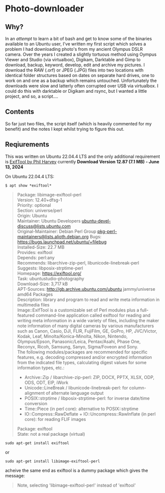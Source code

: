 # Photo-downloader
## Why?
In an _attempt_ to learn a bit of bash and get to know some of the binaries available to an Ubuntu user, I've written my first script which solves a problem I had downloading photo's from my ancient Olympus DSLR camera. Over the years I created a slightly tortuous method using Oympus Viewer and Studio (via virtualbox), Digikam, Darktable and Gimp to download, backup, keyword, develop, edit and archive my pictures. I download the RAW (.orf) or JPEG (.JPG) files into two locations with identical folder structures based on dates on separate hard drives, one to work on and one as a backup which remains untouched. Unfortunately the downloads were slow and latterly often corrupted over USB via virtualbox. I could do this with darktable or Digikam and rsync, but I wanted a little project, and so, a script....
## Contents
So far just two files, the script itself (which is heavily commented for my benefit) and the notes I kept whilst trying to figure this out.
## Reqiurements
This was written on Ubuntu 22.04.4 LTS and the only additional requirement is [ExifTool by Phil Harvey](https://exiftool.org/) currently __Download Version 12.87 (7.1 MB) - June 13, 2024__

On Ubuntu 22.04.4 LTS:
```
$ apt show *exiftool*
```
>Package: libimage-exiftool-perl  
Version: 12.40+dfsg-1  
Priority: optional  
Section: universe/perl  
Origin: Ubuntu  
Maintainer: Ubuntu Developers <ubuntu-devel-discuss@lists.ubuntu.com>  
Original-Maintainer: Debian Perl Group <pkg-perl-maintainers@lists.alioth.debian.org>
Bugs: https://bugs.launchpad.net/ubuntu/+filebug  
Installed-Size: 22.7 MB  
Provides: exiftool  
Depends: perl:any  
Recommends: libarchive-zip-perl, libunicode-linebreak-perl  
Suggests: libposix-strptime-perl  
Homepage: https://exiftool.org/  
Task: ubuntustudio-photography  
Download-Size: 3,717 kB  
APT-Sources: http://gb.archive.ubuntu.com/ubuntu jammy/universe amd64 Packages  
Description: library and program to read and write meta information in multimedia files  
 Image::ExifTool is a customizable set of Perl modules plus a full-featured
 command-line application called exiftool for reading and writing meta
 information in a wide variety of files, including the maker note information
 of many digital cameras by various manufacturers such as Canon, Casio, DJI,
 FLIR, FujiFilm, GE, GoPro, HP, JVC/Victor, Kodak, Leaf, Minolta/Konica-Minolta,
 Nikon, Nintendo, Olympus/Epson, Panasonic/Leica, Pentax/Asahi, Phase One,
 Reconyx, Ricoh, Samsung, Sanyo, Sigma/Foveon and Sony.  
 The following modules/packages are recommended for specific features, e.g.
 decoding compressed and/or encrypted information from the indicated file
 types, calculating digest values for some information types, etc.:  
>  * Archive::Zip / libarchive-zip-perl: ZIP, DOCX, PPTX, XLSX, ODP, ODS, ODT,
    EIP, iWork
>  * Unicode::LineBreak / libunicode-linebreak-perl: for column-alignment of
    alternate language output
>  * POSIX::strptime / libposix-strptime-perl: for inverse date/time conversion
>  * Time::Piece (in perl core): alternative to POSIX::strptime
>  * IO::Compress::RawDeflate + IO::Uncompress::RawInflate (in perl core): for
    reading FLIF images
>
>Package: exiftool  
State: not a real package (virtual)

```
sudo apt-get install exiftool
```
or  
```
sudo apt-get install libimage-exiftool-perl
```
acheive the same end as exiftool is a dummy package which gives the message:  
> Note, selecting 'libimage-exiftool-perl' instead of 'exiftool'
